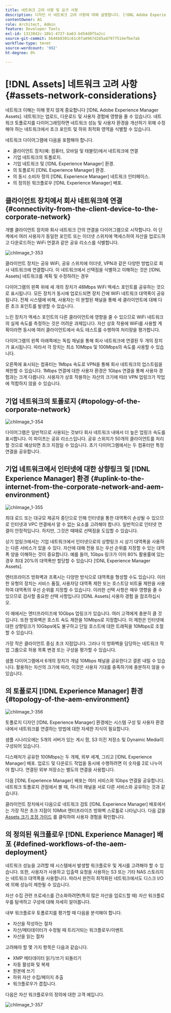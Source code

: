 ```yaml
---
title: 네트워크 고려 사항 및 요구 사항
description: 디자인 시 네트워크 고려 사항에 대해 설명합니다. [!DNL Adobe Experience Manager Assets] 배포.
contentOwner: AG
role: Architect, Admin
feature: Developer Tools
exl-id: 1313842c-18b1-4727-ba63-b454d0f5a2cc
source-git-commit: bb46b0301c61c07a8967d285ad7977514efbe7ab
workflow-type: tm+mt
source-wordcount: '992'
ht-degree: 0%

---
```


# [!DNL Assets] 네트워크 고려 사항 {#assets-network-considerations}

네트워크 이해는 이해 못지 않게 중요합니다 [!DNL Adobe Experience Manager Assets]. 네트워크는 업로드, 다운로드 및 사용자 경험에 영향을 줄 수 있습니다. 네트워크 토폴로지를 다이어그래밍하면 네트워크 성능 및 사용자 환경을 개선하기 위해 수정해야 하는 네트워크에서 초크 포인트 및 하위 최적화 영역을 식별할 수 있습니다.

네트워크 다이어그램에 다음을 포함해야 합니다.

* 클라이언트 장치(예: 컴퓨터, 모바일 및 태블릿)에서 네트워크에 연결
* 기업 네트워크의 토폴로지.
* 기업 네트워크 및 [!DNL Experience Manager] 환경.
* 의 토폴로지 [!DNL Experience Manager] 환경.
* 의 동시 소비자 정의 [!DNL Experience Manager] 네트워크 인터페이스.
* 의 정의된 워크플로우 [!DNL Experience Manager] 배포.

## 클라이언트 장치에서 회사 네트워크에 연결 {#connectivity-from-the-client-device-to-the-corporate-network}

개별 클라이언트 장치와 회사 네트워크 간의 연결을 다이어그램으로 시작합니다. 이 단계에서 여러 사용자가 동일한 포인트 또는 이더넷 스위치에 액세스하여 자산을 업로드하고 다운로드하는 WiFi 연결과 같은 공유 리소스를 식별합니다.

![chlimage_1-353](assets/chlimage_1-353.png)

클라이언트 장치는 공유 WiFi, 공유 스위치에 이더넷, VPN과 같은 다양한 방법으로 회사 네트워크에 연결합니다. 이 네트워크에서 선택점을 식별하고 이해하는 것은 [!DNL Assets] 네트워크를 계획 및 수정하려는 경우

다이어그램의 왼쪽 위에 세 개의 장치가 48Mbps WiFi 액세스 포인트를 공유하는 것으로 표시됩니다. 모든 장치가 동시에 업로드되면 장치 간에 WiFi 네트워크 대역폭이 공유됩니다. 전체 시스템에 비해, 사용자는 이 분할된 채널을 통해 세 클라이언트에 대해 다른 초크 포인트를 발생할 수 있습니다.

느린 장치가 액세스 포인트의 다른 클라이언트에 영향을 줄 수 있으므로 WiFi 네트워크의 실제 속도를 측정하는 것은 어려운 과제입니다. 자산 상호 작용에 WiFi를 사용할 계획이라면 동시에 여러 클라이언트에서 속도 테스트를 수행하여 처리량을 평가합니다.

다이어그램의 왼쪽 아래쪽에는 독립 채널을 통해 회사 네트워크에 연결된 두 개의 장치가 표시됩니다. 따라서 각 장치는 최소 10Mbps 및 100Mbps의 속도를 사용할 수 있습니다.

오른쪽에 표시되는 컴퓨터는 1Mbps 속도로 VPN을 통해 회사 네트워크의 업스트림을 제한할 수 있습니다. 1Mbps 연결에 대한 사용자 환경은 1Gbps 연결을 통해 사용자 경험과는 크게 다릅니다. 사용자가 상호 작용하는 자산의 크기에 따라 VPN 업링크가 작업에 적합하지 않을 수 있습니다.

## 기업 네트워크의 토폴로지 {#topology-of-the-corporate-network}

![chlimage_1-354](assets/chlimage_1-354.png)

다이어그램은 일반적으로 사용되는 것보다 회사 네트워크 내에서 더 높은 업링크 속도를 표시합니다. 이 파이프는 공유 리소스입니다. 공유 스위치가 50개의 클라이언트를 처리할 것으로 예상되면 초크 지점일 수 있습니다. 초기 다이어그램에서는 두 컴퓨터만 특정 연결을 공유합니다.

## 기업 네트워크에서 인터넷에 대한 상향링크 및 [!DNL Experience Manager] 환경 {#uplink-to-the-internet-from-the-corporate-network-and-aem-environment}

![chlimage_1-355](assets/chlimage_1-355.png)

최대 로드 또는 대규모 제공자 중단으로 인해 인터넷을 통한 대역폭이 손상될 수 있으므로 인터넷과 VPC 연결에서 알 수 없는 요소를 고려해야 합니다. 일반적으로 인터넷 연결이 안정적입니다. 하지만, 그것은 때때로 선택점을 도입할 수 있습니다.

상기 업링크에서는 기업 네트워크에서 인터넷으로의 상향링크 시 상기 대역폭을 사용하는 다른 서비스가 있을 수 있다. 자산에 대해 전용 또는 우선 순위를 지정할 수 있는 대역폭 양을 이해하는 것이 중요합니다. 예를 들어, 1Gbps 링크가 이미 80% 활용률에 있는 경우 최대 20%의 대역폭만 할당할 수 있습니다 [!DNL Experience Manager Assets].

엔터프라이즈 방화벽과 프록시는 다양한 방식으로 대역폭을 형성할 수도 있습니다. 이러한 유형의 장치는 서비스 품질, 사용자당 대역폭 제한 또는 호스트당 비트율 제한을 사용하여 대역폭의 우선 순위를 지정할 수 있습니다. 이러한 선택 사항은 매우 영향을 줄 수 있으므로 검사할 중요한 선택 사항입니다 [!DNL Assets] 사용자 경험 을 참조하십시오.

이 예에서는 엔터프라이즈에 10Gbps 업링크가 있습니다. 여러 고객에게 충분히 클 것입니다. 또한 방화벽은 호스트 속도 제한을 10Mbps로 지정합니다. 이 제한은 인터넷에 대한 상향링크가 10Gbps에도 불구하고 단일 호스트에 대한 트래픽을 10Mbps로 조절할 수 있습니다.

가장 작은 클라이언트 중심 초크 지점입니다. 그러나 이 방화벽을 담당하는 네트워크 작업 그룹으로 허용 목록 변경 또는 구성을 평가할 수 있습니다.

샘플 다이어그램에서 6개의 장치가 개념 10Mbps 채널을 공유한다고 결론 내릴 수 있습니다. 활용하는 자산의 크기에 따라, 이것은 사용자 기대를 충족하기에 충분하지 않을 수 있습니다.

## 의 토폴로지 [!DNL Experience Manager] 환경 {#topology-of-the-aem-environment}

![chlimage_1-356](assets/chlimage_1-356.png)

토폴로지 디자인 [!DNL Experience Manager] 환경에는 시스템 구성 및 사용자 환경 내에서 네트워크를 연결하는 방법에 대한 자세한 지식이 필요합니다.

샘플 시나리오에는 5개의 서버가 있는 게시 팜, S3 이진 저장소 및 Dynamic Media이 구성되어 있습니다.

디스패처가 공유한 100Mbps는 두 개체, 외부 세계, 그리고 [!DNL Experience Manager] 배포. 업로드 및 다운로드 작업을 동시에 수행하려면 이 숫자를 2로 나누어야 합니다. 연결된 외부 저장소는 별도의 연결을 사용합니다.

다음 [!DNL Experience Manager] 배포는 여러 서비스와 1Gbps 연결을 공유합니다. 네트워크 토폴로지 관점에서 볼 때, 하나의 채널을 서로 다른 서비스와 공유하는 것과 같습니다.

클라이언트 장치에서 다음으로 네트워크 검토 [!DNL Experience Manager] 배포에서는 가장 작은 초크 지점이 10Mbit 엔터프라이즈 방화벽 스로틀로 나타납니다. 다음 값을 [Assets 크기 조정 가이드](assets-sizing-guide.md) 를 클릭하여 사용자 경험을 확인합니다.

## 의 정의된 워크플로우 [!DNL Experience Manager] 배포 {#defined-workflows-of-the-aem-deployment}

네트워크 성능을 고려할 때 시스템에서 발생할 워크플로우 및 게시를 고려해야 할 수 있습니다. 또한, 사용자가 사용하고 입출력 요청을 사용하는 S3 또는 기타 NAS 스토리지는 네트워크 대역폭을 사용합니다. 따라서 완전히 최적화된 네트워크에서도 디스크 I/O에 의해 성능이 제한될 수 있습니다.

자산 수집 관련 프로세스를 간소화하려면(특히 많은 자산을 업로드할 때) 자산 워크플로우를 탐색하고 구성에 대해 자세히 알아봅니다.

내부 워크플로우 토폴로지를 평가할 때 다음을 분석해야 합니다.

* 자산을 작성하는 절차
* 자산/메타데이터가 수정될 때 트리거되는 워크플로우/이벤트
* 자산을 읽는 절차

고려해야 할 몇 가지 항목은 다음과 같습니다.

* XMP 메타데이터 읽기/쓰기 되돌리기
* 자동 활성화 및 복제
* 원본에 쓰기
* 하위 자산 수집/페이지 추출
* 워크플로우가 겹칩니다.

다음은 자산 워크플로우의 정의에 대한 고객 예입니다.

![chlimage_1-357](assets/chlimage_1-357.png)
